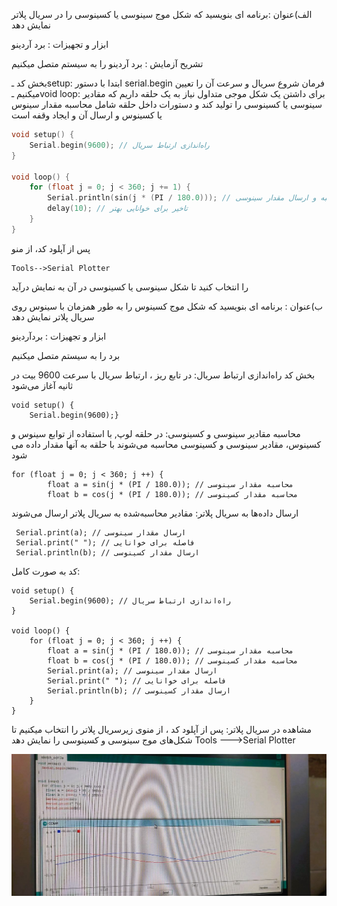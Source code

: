 الف)عنوان :برنامه ای بنویسید که شکل موج سینوسی یا کسینوسی را در سریال پلاتر نمایش دهد

ابزار و تجهیزات : برد آردینو

تشریح آزمایش :
برد آردینو را به سیستم متصل میکنیم

بخش کد 
ـsetup: ابتدا با دستور serial.begin فرمان شروع سریال و سرعت آن را تعیین میکنیم
ـvoid loop: برای داشتن یک شکل موجی متداول نیاز به یک حلقه داریم که مقادیر سینوسی یا کسینوسی را تولید کند
و دستورات داخل حلقه شامل محاسبه مقدار سینوس یا کسینوس و ارسال آن و ایجاد وقفه است

```cpp
void setup() {
    Serial.begin(9600); // راه‌اندازی ارتباط سریال
}

void loop() {
    for (float j = 0; j < 360; j += 1) {
        Serial.println(sin(j * (PI / 180.0))); // محاسبه و ارسال مقدار سینوسی
        delay(10); // تاخیر برای خوانایی بهتر
    }
}
```
پس از آپلود کد، از منو

```ccp
Tools-->Serial Plotter
```
را انتخاب کنید تا شکل سینوسی یا کسینوسی در آن به نمایش درآید
  



ب)عنوان : برنامه ای بنویسید که شکل موج کسینوس را به طور همزمان با سینوس روی سریال پلاتر نمایش دهد

ابزار و تجهیزات : بردآردینو

برد را به سیستم متصل میکنیم

بخش کد
راه‌اندازی ارتباط سریال: در تابع ریز ، ارتباط سریال با سرعت 9600 بیت در ثانیه آغاز می‌شود

```ccp
void setup() {
    Serial.begin(9600);}
```

محاسبه مقادیر سینوسی و کسینوسی: در حلقه لوپ, با استفاده از توابع سینوس و کسینوس، مقادیر سینوسی و کسینوسی محاسبه می‌شوند با حلقه به آنها مقدار داده می شود

```ccp
for (float j = 0; j < 360; j ++) {
        float a = sin(j * (PI / 180.0)); // محاسبه مقدار سینوسی
        float b = cos(j * (PI / 180.0)); // محاسبه مقدار کسینوسی
```
ارسال داده‌ها به سریال پلاتر: مقادیر محاسبه‌شده به سریال پلاتر ارسال می‌شوند

```ccp
 Serial.print(a); // ارسال مقدار سینوسی
 Serial.print(" "); // فاصله برای خوانایی
 Serial.println(b); // ارسال مقدار کسینوسی
```

کد به صورت کامل:

```ccp
void setup() {
    Serial.begin(9600); // راه‌اندازی ارتباط سریال
}

void loop() {
    for (float j = 0; j < 360; j ++) {
        float a = sin(j * (PI / 180.0)); // محاسبه مقدار سینوسی
        float b = cos(j * (PI / 180.0)); // محاسبه مقدار کسینوسی
        Serial.print(a); // ارسال مقدار سینوسی
        Serial.print(" "); // فاصله برای خوانایی
        Serial.println(b); // ارسال مقدار کسینوسی
    }
}
```


مشاهده در سریال پلاتر:
پس از آپلود کد ، از منوی زیرسریال پلاتر را انتخاب میکنیم تا شکل‌های موج سینوسی و کسینوسی را نمایش دهد
Tools --->Serial Plotter

![code](./photo_2024-10-20_01-12-38.jpg)
